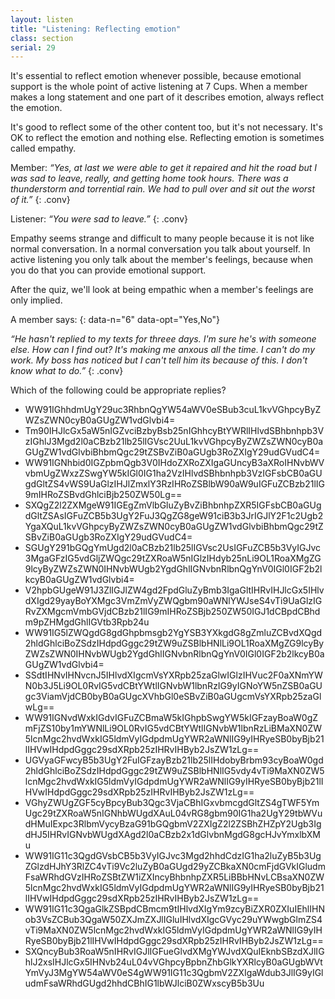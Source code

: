 ```yaml
---
layout: listen
title: "Listening: Reflecting emotion"
class: section
serial: 29
---
```

It's essential to reflect emotion whenever possible, because emotional support is the whole point of active listening at 7 Cups. When a member makes a long statement and one part of it describes emotion, always reflect the emotion.

It's good to reflect some of the other content too, but it's not necessary. It's OK to reflect the emotion and nothing else. Reflecting emotion is sometimes called empathy.

Member: *“Yes, at last we were able to get it repaired and hit the road but I was sad to leave, really, and getting home took hours. There was a thunderstorm and torrential rain. We had to pull over and sit out the worst of it.”*
{: .conv}

Listener: *“You were sad to leave.”*
{: .conv}

Empathy seems strange and difficult to many people because it is not like normal conversation. In a normal conversation you talk about yourself. In active listening you only talk about the member's feelings, because when you do that you can provide emotional support.

After the quiz, we'll look at being empathic when a member's feelings are only implied.

A member says:
{: data-n="6" data-opt="Yes,No"}

*“He hasn't replied to my texts for threee days. I'm sure he's with someone else. How can I find out? It's making me anxous all the time. I can't do my work. My boss has noticed but I can't tell him its because of this. I don't know what to do.”*
{: .conv}

Which of the following could be appropriate replies?

- WW91IGhhdmUgY29uc3RhbnQgYW54aWV0eSBub3cuL1kvVGhpcyByZWZsZWN0cyB0aGUgZW1vdGlvbi4=
- Tm90IHJlcGx5aW5nIGZvciBzbyBsb25nIGhhcyBtYWRlIHlvdSBhbnhpb3VzIGhlJ3Mgd2l0aCBzb21lb25lIGVsc2UuL1kvVGhpcyByZWZsZWN0cyB0aGUgZW1vdGlvbiBhbmQgc29tZSBvZiB0aGUgb3RoZXIgY29udGVudC4=
- WW91IGNhbid0IGZpbmQgb3V0IHdoZXRoZXIgaGUncyB3aXRoIHNvbWVvbmUgZWxzZSwgYW5kIGl0IG1ha2VzIHlvdSBhbnhpb3VzIGFsbCB0aGUgdGltZS4vWS9UaGlzIHJlZmxlY3RzIHRoZSBlbW90aW9uIGFuZCBzb21lIG9mIHRoZSBvdGhlciBjb250ZW50Lg==
- SXQgZ2l2ZXMgeW91IGEgZmVlbGluZyBvZiBhbnhpZXR5IGFsbCB0aGUgdGltZSAsIGFuZCB5b3UgY2FuJ3QgZG8geW91ciB3b3JrIGJlY2F1c2Ugb2YgaXQuL1kvVGhpcyByZWZsZWN0cyB0aGUgZW1vdGlvbiBhbmQgc29tZSBvZiB0aGUgb3RoZXIgY29udGVudC4=
- SGUgY291bGQgYmUgd2l0aCBzb21lb25lIGVsc2UsIGFuZCB5b3VyIGJvc3MgaGFzIG5vdGljZWQgc29tZXRoaW5nIGlzIHdyb25nLi9OL1RoaXMgZG9lcyByZWZsZWN0IHNvbWUgb2YgdGhlIGNvbnRlbnQgYnV0IGl0IGF2b2lkcyB0aGUgZW1vdGlvbi4=
- V2hpbGUgeW91J3ZlIGJlZW4gd2FpdGluZyBmb3IgaGltIHRvIHJlcGx5IHlvdXIgd29yayBoYXMgc3VmZmVyZWQgbm90aWNlYWJseS4vTi9UaGlzIGRvZXMgcmVmbGVjdCBzb21lIG9mIHRoZSBjb250ZW50IGJ1dCBpdCBhdm9pZHMgdGhlIGVtb3Rpb24u
- WW91IG5lZWQgdG8gdGhpbmsgb2YgYSB3YXkgdG8gZmluZCBvdXQgd2hldGhlciBoZSdzIHdpdGggc29tZW9uZSBlbHNlLi9OL1RoaXMgZG9lcyByZWZsZWN0IHNvbWUgb2YgdGhlIGNvbnRlbnQgYnV0IGl0IGF2b2lkcyB0aGUgZW1vdGlvbi4=
- SSdtIHNvIHNvcnJ5IHlvdXIgcmVsYXRpb25zaGlwIGlzIHVuc2F0aXNmYWN0b3J5Li9OL0RvIG5vdCBtYWtlIGNvbW1lbnRzIG9yIGNoYW5nZSB0aGUgc3ViamVjdCB0byB0aGUgcXVhbGl0eSBvZiB0aGUgcmVsYXRpb25zaGlwLg==
- WW91IGNvdWxkIGdvIGFuZCBmaW5kIGhpbSwgYW5kIGFzayBoaW0gZmFjZS10by1mYWNlLi9OL0RvIG5vdCBtYWtlIGNvbW1lbnRzLiBMaXN0ZW5lcnMgc2hvdWxkIG5ldmVyIGdpdmUgYWR2aWNlIG9yIHRyeSB0byBjb21lIHVwIHdpdGggc29sdXRpb25zIHRvIHByb2JsZW1zLg==
- UGVyaGFwcyB5b3UgY2FuIGFzayBzb21lb25lIHdobyBrbm93cyBoaW0gd2hldGhlciBoZSdzIHdpdGggc29tZW9uZSBlbHNlIG5vdy4vTi9MaXN0ZW5lcnMgc2hvdWxkIG5ldmVyIGdpdmUgYWR2aWNlIG9yIHRyeSB0byBjb21lIHVwIHdpdGggc29sdXRpb25zIHRvIHByb2JsZW1zLg==
- VGhyZWUgZGF5cyBpcyBub3Qgc3VjaCBhIGxvbmcgdGltZS4gTWF5YmUgc29tZXRoaW5nIGNhbWUgdXAuL04vRG8gbm90IG1ha2UgY29tbWVudHMuIExpc3RlbmVycyBzaG91bGQgbmV2ZXIgZ2l2ZSBhZHZpY2Ugb3IgdHJ5IHRvIGNvbWUgdXAgd2l0aCBzb2x1dGlvbnMgdG8gcHJvYmxlbXMu
- WW91IG11c3QgdGVsbCB5b3VyIGJvc3Mgd2hhdCdzIG1ha2luZyB5b3UgZGlzdHJhY3RlZC4vTi9Vc2luZyB0aGUgd29yZCBkaXN0cmFjdGVkIGludmFsaWRhdGVzIHRoZSBtZW1iZXIncyBhbnhpZXR5LiBBbHNvLCBsaXN0ZW5lcnMgc2hvdWxkIG5ldmVyIGdpdmUgYWR2aWNlIG9yIHRyeSB0byBjb21lIHVwIHdpdGggc29sdXRpb25zIHRvIHByb2JsZW1zLg==
- WW91IG11c3QgaGlkZSBpdCBmcm9tIHlvdXIgYm9zcyBiZXR0ZXIuIEhlIHNob3VsZCBub3QgaW50ZXJmZXJlIGluIHlvdXIgcGVyc29uYWwgbGlmZS4vTi9MaXN0ZW5lcnMgc2hvdWxkIG5ldmVyIGdpdmUgYWR2aWNlIG9yIHRyeSB0byBjb21lIHVwIHdpdGggc29sdXRpb25zIHRvIHByb2JsZW1zLg==
- SXQncyBub3RoaW5nIHRvIGJlIGFueGlvdXMgYWJvdXQuIEknbSBzdXJlIGhlJ2xsIHJlcGx5IHNvb24uL04vVGhpcyBpbnZhbGlkYXRlcyB0aGUgbWVtYmVyJ3MgYW54aWV0eS4gWW91IG11c3QgbmV2ZXIgaWdub3JlIG9yIGludmFsaWRhdGUgd2hhdCBhIG1lbWJlciB0ZWxscyB5b3Uu
